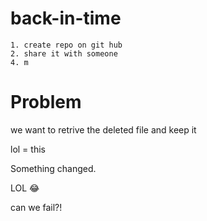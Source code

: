 # back-in-time

    1. create repo on git hub
    2. share it with someone
    4. m

# Problem

we want to retrive the deleted file and keep it

lol = this

Something changed.

LOL 😂

can we fail?!
